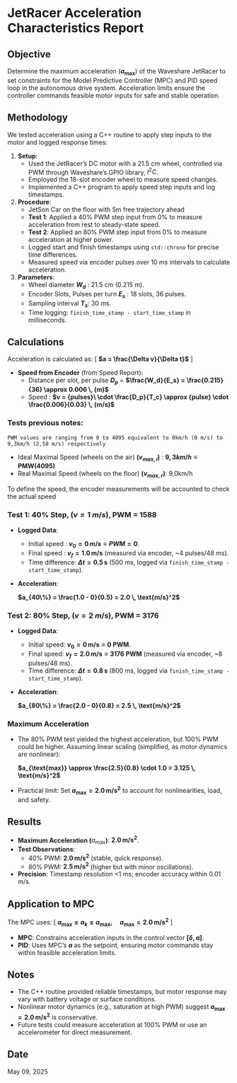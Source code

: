 # JetRacer Acceleration Characteristics Report

## Objective
Determine the maximum acceleration (**$a_{\text{max}}$**) of the Waveshare JetRacer to set constraints for the Model Predictive Controller (MPC) and PID speed loop in the autonomous drive system. Acceleration limits ensure the controller commands feasible motor inputs for safe and stable operation.

## Methodology
We tested acceleration using a C++ routine to apply step inputs to the motor and logged response times:
1. **Setup**:
   - Used the JetRacer’s DC motor with a 21.5 cm wheel, controlled via PWM through Waveshare’s GPIO library, $I^2C$.
   - Employed the 18-slot encoder wheel to measure speed changes.
   - Implemented a C++ program to apply speed step inputs and log timestamps.
2. **Procedure**:
   - JetSon Car on the floor with 5m free trajectory ahead
   - **Test 1**: Applied a 40% PWM step input from 0% to measure acceleration from rest to steady-state speed.
   - **Test 2**: Applied an 80% PWM step input from 0% to measure acceleration at higher power.
   - Logged start and finish timestamps using `std::chrono` for precise time differences.
   - Measured speed via encoder pulses over 10 ms intervals to calculate acceleration.
3. **Parameters**:
   - Wheel diameter **$W_d$** : 21.5 cm (0.215 m).
   - Encoder Slots, Pulses per turn **$E_s$** : 18 slots, 36 pulses.
   - Sampling interval **$T_s$**: 30 ms.
   - Time logging: `finish_time_stamp - start_time_stamp` in milliseconds.

## Calculations
Acceleration is calculated as:
\[
**$a = \frac{\Delta v}{\Delta t}$**
\]
- **Speed from Encoder** (from Speed Report):
  - Distance per slot, per pulse **$D_p$** = **$\frac{W_d}{E_s} = \frac{0.215}{36} \approx 0.006 \, (m)$**
  - Speed : **$v = {pulses}\ \cdot \frac{D_p}{T_c} \approx {pulse} \cdot \frac{0.006}{0.03} \, (m/s)$**

### Tests previous notes:
    PWM values are ranging from 0 to 4095 equivalent to 0km/h (0 m/s) to 9,3km/h (2,58 m/s) respectively
  - Ideal Maximal Speed (wheels on the air) **$(v_{max,i})$** : **$9,3km/h \equiv \text{PMW}(4095)$**
  - Real Maximal Speed (wheels on the floor) **$(v_{max,r})$**: 9,0km/h

To define the speed, the encoder measurements will be accounted to check the actual speed

### Test 1: 40% Step,  **$(v=1\ m/s)$**, PWM = 1588
- **Logged Data**:
  - Initial speed : **$v_0 = 0 \, {m/s} \equiv PWM = 0$**.
  - Final speed : **$v_f = 1.0 \, \text{m/s}$** (measured via encoder, ~4 pulses/48 ms).
  - Time difference: **$\Delta t = 0.5 \, \text{s}$** (500 ms, logged via `finish_time_stamp - start_time_stamp`).
- **Acceleration**:

  **$a_{40\%} = \frac{1.0 - 0}{0.5} = 2.0 \, \text{m/s}^2$**

### Test 2: 80% Step,   **$(v = 2\ m/s)$**, PWM = 3176
- **Logged Data**:
  - Initial speed: **$v_0 = 0 \, \text{m/s} \equiv 0\ \text{PWM}$**.
  - Final speed: **$v_f = 2.0 \, \text{m/s} \equiv 3176\ \text{PWM}$** (measured via encoder, ~8 pulses/48 ms).
  - Time difference: **$\Delta t = 0.8 \, \text{s}$** (800 ms, logged via `finish_time_stamp - start_time_stamp`).
- **Acceleration**:

  **$a_{80\%} = \frac{2.0 - 0}{0.8} = 2.5 \, \text{m/s}^2$**


### Maximum Acceleration
- The 80% PWM test yielded the highest acceleration, but 100% PWM could be higher. Assuming linear scaling (simplified, as motor dynamics are nonlinear):

  **$a_{\text{max}} \approx \frac{2.5}{0.8} \cdot 1.0 = 3.125 \, \text{m/s}^2$**

- Practical limit: Set **$a_{\text{max}} = 2.0 \, \text{m/s}^2$** to account for nonlinearities, load, and safety.

## Results
- **Maximum Acceleration (**$a_{\text{max}}$**)**: **$2.0 \, \text{m/s}^2$**.
- **Test Observations**:
  - 40% PWM: **$2.0 \, \text{m/s}^2$** (stable, quick response).
  - 80% PWM: **$2.5 \, \text{m/s}^2$** (higher but with minor oscillations).
- **Precision**: Timestamp resolution <1 ms; encoder accuracy within 0.01 m/s.

## Application to MPC
The MPC uses:
\[
**$a_{\text{max}} \leq a_k \leq a_{\text{max}}, \quad a_{\text{max}} = 2.0 \, \text{m/s}^2$**
\]
- **MPC**: Constrains acceleration inputs in the control vector **$[\delta, a]$**.
- **PID**: Uses MPC’s **$a$** as the setpoint, ensuring motor commands stay within feasible acceleration limits.

## Notes
- The C++ routine provided reliable timestamps, but motor response may vary with battery voltage or surface conditions.
- Nonlinear motor dynamics (e.g., saturation at high PWM) suggest **$a_{\text{max}} = 2.0 \, \text{m/s}^2$** is conservative.
- Future tests could measure acceleration at 100% PWM or use an accelerometer for direct measurement.

## Date
May 09, 2025